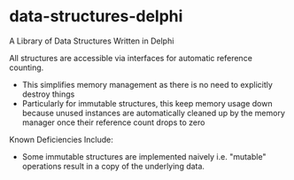 # data-structures-delphi
A Library of Data Structures Written in Delphi

All structures are accessible via interfaces for automatic reference counting.
* This simplifies memory management as there is no need to explicitly destroy things
* Particularly for immutable structures, this keep memory usage down because unused instances are automatically cleaned up by the memory manager once their reference count drops to zero

Known Deficiencies Include:
* Some immutable structures are implemented naively i.e. "mutable" operations result in a copy of the underlying data.
